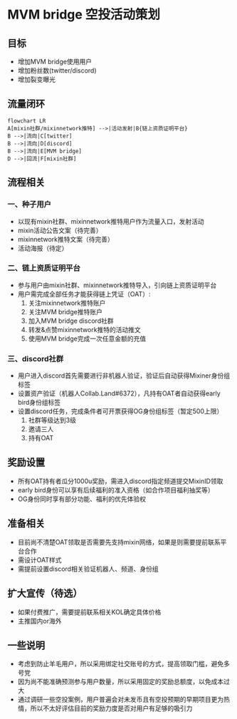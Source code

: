 # MVM bridge 空投活动策划

## 目标

- 增加MVM bridge使用用户
- 增加粉丝数(twitter/discord)
- 增加裂变曝光

## 流量闭环

```mermaid
flowchart LR
A[mixin社群/mixinnetwork推特] -->|活动发射|B{链上资质证明平台}
B -->|流向|C[twitter]
B -->|流向|D[discord]
B -->|流向|E[MVM bridge]
D -->|回流|F[mixin社群]
```

## 流程相关

### 一、种子用户

- 以现有mixin社群、mixinnetwork推特用户作为流量入口，发射活动
- mixin活动公告文案（待完善）
- mixinnetwork推特文案（待完善）
- 活动海报（待定）

### 二、链上资质证明平台

- 参与用户由mixin社群、mixinnetwork推特导入，引向链上资质证明平台
- 用户需完成全部任务才能获得链上凭证（OAT）:
   1. 关注mixinnetwork推特账户
   2. 关注MVM bridge推特账户
   3. 加入MVM bridge discord社群
   4. 转发&点赞mixinnetwork推特的活动推文
   5. 使用MVM bridge完成一次任意金额的充值

### 三、discord社群

- 用户进入discord首先需要进行非机器人验证，验证后自动获得Mixiner身份组标签
- 设置资产验证（机器人Collab.Land#6372），凡持有OAT者自动获得early bird身份组标签
- 设置discord任务，完成条件者可开票获得OG身份组标签（暂定500上限）
  1. 社群等级达到3级
  2. 邀请三人
  3. 持有OAT

## 奖励设置

- 所有OAT持有者瓜分1000u奖励，需进入discord指定频道提交MixinID领取
- early bird身份可以享有后续福利的准入资格（如合作项目福利抽奖等）
- OG身份同时享有部分功能、福利的优先体验权

## 准备相关

- 目前尚不清楚OAT领取是否需要先支持mixin网络，如果是则需要提前联系平台合作
- 需设计OAT样式
- 需提前设置discord相关验证机器人、频道、身份组

## 扩大宣传（待选）

- 如果付费推广，需要提前联系相关KOL确定具体价格
- 主推国内or海外

## 一些说明

- 考虑到防止羊毛用户，所以采用绑定社交账号的方式，提高领取门槛，避免多号党
- 因为尚不能准确预测参与用户数量，所以采用固定的奖励总额度，以免成本过大
- 通过调研一些空投案例，用户普遍会对未发币且有空投预期的早期项目更为热情，所以不太好评估目前的奖励力度是否对用户有足够的吸引力

